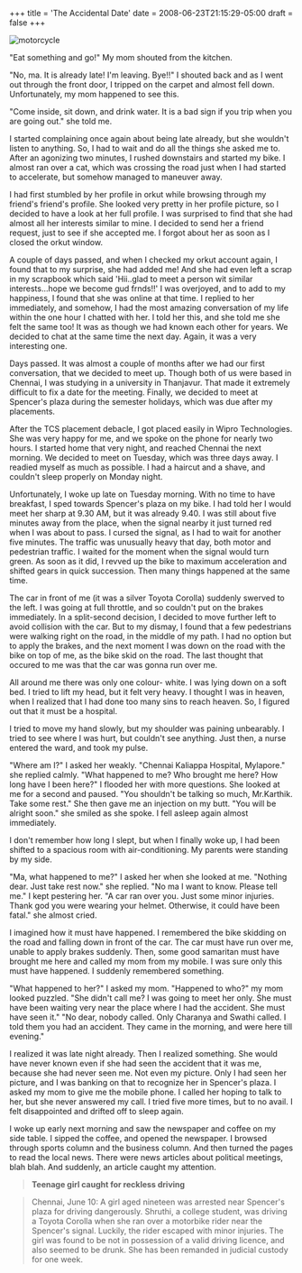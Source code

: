 +++
title = 'The Accidental Date'
date = 2008-06-23T21:15:29-05:00
draft = false
+++

![motorcycle](/../../img//accidental-date.gif)

"Eat something and go!" My mom shouted from the kitchen.

"No, ma. It is already late! I'm leaving. Bye!!" I shouted back and as I went out through the front door, I tripped on the carpet and almost fell down. Unfortunately, my mom happened to see this.

"Come inside, sit down, and drink water. It is a bad sign if you trip when you are going out." she told me.

I started complaining once again about being late already, but she wouldn't listen to anything. So, I had to wait and do all the things she asked me to. After an agonizing two minutes, I rushed downstairs and started my bike. I almost ran over a cat, which was crossing the road just when I had started to accelerate, but somehow managed to maneuver away.

I had first stumbled by her profile in orkut while browsing through my friend's friend's profile. She looked very pretty in her profile picture, so I decided to have a look at her full profile. I was surprised to find that she had almost all her interests similar to mine. I decided to send her a friend request, just to see if she accepted me. I forgot about her as soon as I closed the orkut window.

A couple of days passed, and when I checked my orkut account again, I found that to my surprise, she had added me! And she had even left a scrap in my scrapbook which said 'Hii..glad to meet a person wit similar interests...hope we become gud frnds!!' I was overjoyed, and to add to my happiness, I found that she was online at that time. I replied to her immediately, and somehow, I had the most amazing conversation of my life within the one hour I chatted with her. I told her this, and she told me she felt the same too! It was as though we had known each other for years. We decided to chat at the same time the next day. Again, it was a very interesting one.

Days passed. It was almost a couple of months after we had our first conversation, that we decided to meet up. Though both of us were based in Chennai, I was studying in a university in Thanjavur. That made it extremely difficult to fix a date for the meeting. Finally, we decided to meet at Spencer's plaza during the semester holidays, which was due after my placements.

After the TCS placement debacle, I got placed easily in Wipro Technologies. She was very happy for me, and we spoke on the phone for nearly two hours. I started home that very night, and reached Chennai the next morning. We decided to meet on Tuesday, which was three days away. I readied myself as much as possible. I had a haircut and a shave, and couldn't sleep properly on Monday night.

Unfortunately, I woke up late on Tuesday morning. With no time to have breakfast, I sped towards Spencer's plaza on my bike. I had told her I would meet her sharp at 9.30 AM, but it was already 9.40. I was still about five minutes away from the place, when the signal nearby it just turned red when I was about to pass. I cursed the signal, as I had to wait for another five minutes. The traffic was unusually heavy that day, both motor and pedestrian traffic. I waited for the moment when the signal would turn green. As soon as it did, I revved up the bike to maximum acceleration and shifted gears in quick succession. Then many things happened at the same time.

The car in front of me (it was a silver Toyota Corolla) suddenly swerved to the left. I was going at full throttle, and so couldn't put on the brakes immediately. In a split-second decision, I decided to move further left to avoid collision with the car. But to my dismay, I found that a few pedestrians were walking right on the road, in the middle of my path. I had no option but to apply the brakes, and the next moment I was down on the road with the bike on top of me, as the bike skid on the road. The last thought that occured to me was that the car was gonna run over me.

All around me there was only one colour- white. I was lying down on a soft bed. I tried to lift my head, but it felt very heavy. I thought I was in heaven, when I realized that I had done too many sins to reach heaven. So, I figured out that it must be a hospital.

I tried to move my hand slowly, but my shoulder was paining unbearably. I tried to see where I was hurt, but couldn't see anything. Just then, a nurse entered the ward, and took my pulse.

"Where am I?" I asked her weakly.
"Chennai Kaliappa Hospital, Mylapore." she replied calmly.
"What happened to me? Who brought me here? How long have I been here?" I flooded her with more questions.
She looked at me for a second and paused. "You shouldn't be talking so much, Mr.Karthik. Take some rest." She then gave me an injection on my butt. "You will be alright soon." she smiled as she spoke. I fell asleep again almost immediately.

I don't remember how long I slept, but when I finally woke up, I had been shifted to a spacious room with air-conditioning. My parents were standing by my side.

"Ma, what happened to me?" I asked her when she looked at me.
"Nothing dear. Just take rest now." she replied.
"No ma I want to know. Please tell me." I kept pestering her.
"A car ran over you. Just some minor injuries. Thank god you were wearing your helmet. Otherwise, it could have been fatal." she almost cried.

I imagined how it must have happened. I remembered the bike skidding on the road and falling down in front of the car. The car must have run over me, unable to apply brakes suddenly. Then, some good samaritan must have brought me here and called my mom from my mobile. I was sure only this must have happened. I suddenly remembered something.

"What happened to her?" I asked my mom.
"Happened to who?" my mom looked puzzled.
"She didn't call me? I was going to meet her only. She must have been waiting very near the place where I had the accident. She must have seen it."
"No dear, nobody called. Only Charanya and Swathi called. I told them you had an accident. They came in the morning, and were here till evening."

I realized it was late night already. Then I realized something. She would have never known even if she had seen the accident that it was me, because she had never seen me. Not even my picture. Only I had seen her picture, and I was banking on that to recognize her in Spencer's plaza. I asked my mom to give me the mobile phone. I called her hoping to talk to her, but she never answered my call. I tried five more times, but to no avail. I felt disappointed and drifted off to sleep again.

I woke up early next morning and saw the newspaper and coffee on my side table. I sipped the coffee, and opened the newspaper. I browsed through sports column and the business column. And then turned the pages to read the local news. There were news articles about political meetings, blah blah. And suddenly, an article caught my attention.

>**Teenage girl caught for reckless driving**

>Chennai, June 10: A girl aged nineteen was arrested near Spencer's plaza for driving dangerously. Shruthi, a college student, was driving a Toyota Corolla when she ran over a motorbike rider near the Spencer's signal. Luckily, the rider escaped with minor injuries. The girl was found to be not in possession of a valid driving licence, and also seemed to be drunk. She has been remanded in judicial custody for one week.